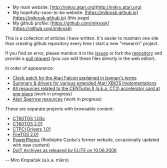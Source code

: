 - My main website: [http://mikro.atari.org](http://mikro.atari.org)
- My hopefully-soon-to-be website: [https://mikrosk.github.io](https://mikrosk.github.io) (this page)
- My github profile: [https://github.com/mikrosk](https://github.com/mikrosk)

This is a collection of articles I have written. It's easier to maintain one site than creating github repository every time I start a new "research" project.

If you find an error, please mention it in the [issues](https://github.com/mikrosk/mikrosk.github.io/issues) or fork the [repository](https://github.com/mikrosk/mikrosk.github.io) and provide a [pull request](https://github.com/mikrosk/mikrosk.github.io/pulls) (you can edit these files directly in the web editor).

In order of appearance:

- [Clock patch for the Atari Falcon explained in layman's terms](clockpatch/index.md)
- [Summary & drivers for various extended Atari XBIOS implementations](xbios/index.md)
- [All resources related to the CENTurbo II (a.k.a. CT2) accelerator card at one place](ct2/index.md) (work in progress)
- [Atari Sparrow resources](sparrow/index.md) (work in progress)

These are separate projects with browsable content:

- [CT60TOS 1.03c](http://www.tho-otto.de/hypview/hypview.cgi?url=https://github.com/mikrosk/ct60tos/raw/1eb9075d63fb3ed776070a097542a191ccff058d/doc/english/ct60.hyp)
- [CT60TOS 2.01](http://www.tho-otto.de/hypview/hypview.cgi?url=https://github.com/mikrosk/ct60tos/raw/2.01/doc/ct60/english/ct60.hyp)
- [CTPCI Drivers 1.01](http://www.tho-otto.de/hypview/hypview.cgi?url=https://github.com/mikrosk/ct60tos/raw/db5de81f0b8bd130dfb04869d67204ec005861d3/doc/CTPCI.hyp)
- [FireTOS 2.01](http://www.tho-otto.de/hypview/hypview.cgi?url=https://github.com/mikrosk/ct60tos/raw/2.01/doc/firebee/english/firebee.hyp)
- [PowerPhenix](https://mikrosk.github.io/ct60tos/) (Rodolphe Czuba's former website, occasionally updated with new content)
- [DoIT Archives as released by ELITE on 10.06.2006](https://mikrosk.github.io/doitarchive)

-- Miro Kropáček (a.k.a. mikro)
